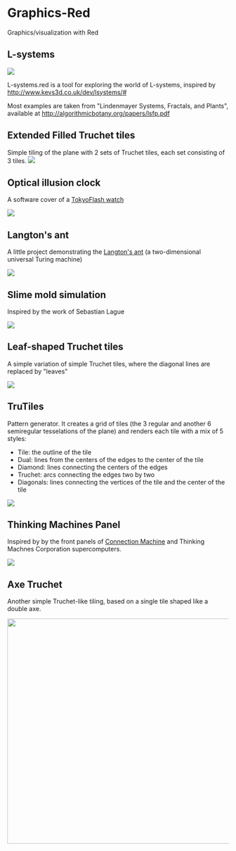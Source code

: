 # Graphics-Red
Graphics/visualization with Red

L-systems
-
<img src="L-Systems.png">

L-systems.red is a tool for exploring the world of L-systems, inspired by http://www.kevs3d.co.uk/dev/lsystems/#

Most examples are taken from "Lindenmayer Systems, Fractals, and Plants", available at http://algorithmicbotany.org/papers/lsfp.pdf

Extended Filled Truchet tiles
-
Simple tiling of the plane with 2 sets of Truchet tiles, each set consisting of 3 tiles.
<img src="Truchet.jpg">

Optical illusion clock
-
A software cover of a [TokyoFlash watch](https://tokyoflash.com/collections/watches/products/optical-illusion-lcd-watch)

<img src="Optical_Illusion_Clock.png">

Langton's ant
-
A little project demonstrating the [Langton's ant](https://en.wikipedia.org/wiki/Langton%27s_ant) (a two-dimensional universal Turing machine)

<img src="Langton's ant.png">


Slime mold simulation
-
Inspired by the work of Sebastian Lague

<img src="Slime-random-XY.png">


Leaf-shaped Truchet tiles
-
A simple variation of simple Truchet tiles, where the diagonal lines are replaced by "leaves"

<img src="Leaf-Truchet.png">

TruTiles
-
Pattern generator. It creates a grid of tiles (the 3 regular and another 6 semiregular tesselations of the plane) and renders each tile with a mix of 5 styles: 
- Tile: the outline of the tile
- Dual: lines from the centers of the edges to the center of the tile
- Diamond: lines connecting the centers of the edges
- Truchet: arcs connecting the edges two by two
- Diagonals: lines connecting the vertices of the tile and the center of the tile

<img src="TruTiles.png">

Thinking Machines Panel
-
Inspired by by the front panels of [Connection Machine](https://en.wikipedia.org/wiki/Connection_Machine) and Thinking Machnes Corporation supercomputers.

<img src="Animation - Thinking Machines.gif">


Axe Truchet
-
Another simple Truchet-like tiling, based on a single tile shaped like a double axe.

<img src="Axe-truchet-flowers.png" width="512">
